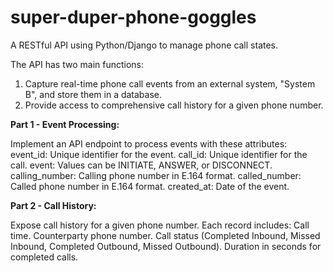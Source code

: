 # super-duper-phone-goggles
A RESTful API using Python/Django to manage phone call states.

The API has two main functions:

1. Capture real-time phone call events from an external system, "System B", and store them in a database.
2. Provide access to comprehensive call history for a given phone number.

**Part 1 - Event Processing:**

Implement an API endpoint to process events with these attributes:
event_id: Unique identifier for the event.
call_id: Unique identifier for the call.
event: Values can be INITIATE, ANSWER, or DISCONNECT.
calling_number: Calling phone number in E.164 format.
called_number: Called phone number in E.164 format.
created_at: Date of the event.

**Part 2 - Call History:**

Expose call history for a given phone number.
Each record includes:
Call time.
Counterparty phone number.
Call status (Completed Inbound, Missed Inbound, Completed Outbound, Missed Outbound).
Duration in seconds for completed calls.

